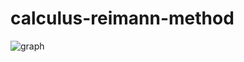 # calculus-reimann-method

![graph](https://cdn.kastatic.org/ka-perseus-graphie/ac93f880e69a60cf099ec088816630ffa29b5c96.svg)

